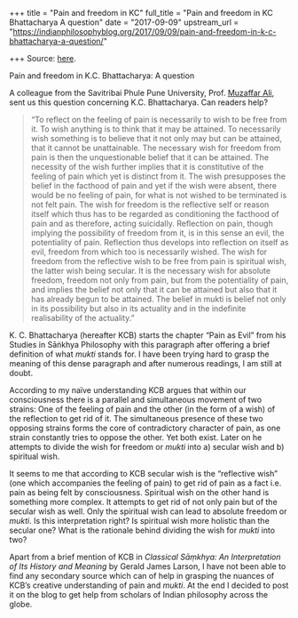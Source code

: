 +++
title = "Pain and freedom in KC"
full_title = "Pain and freedom in KC Bhattacharya A question"
date = "2017-09-09"
upstream_url = "https://indianphilosophyblog.org/2017/09/09/pain-and-freedom-in-k-c-bhattacharya-a-question/"

+++
Source: [here](https://indianphilosophyblog.org/2017/09/09/pain-and-freedom-in-k-c-bhattacharya-a-question/).

Pain and freedom in K.C. Bhattacharya: A question

A colleague from the Savitribai Phule Pune University, Prof. [Muzaffar
Ali](http://unipune.academia.edu/MuzaffarAli), sent us this question
concerning K.C. Bhattacharya. Can readers help?

> “To reflect on the feeling of pain is necessarily to wish to be free
> from it. To wish anything is to think that it may be attained. To
> necessarily wish something is to believe that it not only may but can
> be attained, that it cannot be unattainable. The necessary wish for
> freedom from pain is then the unquestionable belief that it can be
> attained. The necessity of the wish further implies that it is
> constitutive of the feeling of pain which yet is distinct from it. The
> wish presupposes the belief in the facthood of pain and yet if the
> wish were absent, there would be no feeling of pain, for what is not
> wished to be terminated is not felt pain. The wish for freedom is the
> reflective self or reason itself which thus has to be regarded as
> conditioning the facthood of pain and as therefore, acting suicidally.
> Reflection on pain, though implying the possibility of freedom from
> it, is in this sense an evil, the potentiality of pain. Reflection
> thus develops into reflection on itself as evil, freedom from which
> too is necessarily wished. The wish for freedom from the reflective
> wish to be free from pain is spiritual wish, the latter wish being
> secular. It is the necessary wish for absolute freedom, freedom not
> only from pain, but from the potentiality of pain, and implies the
> belief not only that it can be attained but also that it has already
> begun to be attained. The belief in mukti is belief not only in its
> possibility but also in its actuality and in the indefinite
> realisability of the actuality.”

K. C. Bhattacharya (hereafter KCB) starts the chapter “Pain as Evil”
from his Studies in Sāṅkhya Philosophy with this paragraph after
offering a brief definition of what *mukti* stands for. I have been
trying hard to grasp the meaning of this dense paragraph and after
numerous readings, I am still at doubt.

According to my naïve understanding KCB argues that within our
consciousness there is a parallel and simultaneous movement of two
strains: One of the feeling of pain and the other (in the form of a
wish) of the reflection to get rid of it. The simultaneous presence of
these two opposing strains forms the core of contradictory character of
pain, as one strain constantly tries to oppose the other. Yet both
exist. Later on he attempts to divide the wish for freedom or *mukti*
into a) secular wish and b) spiritual wish.

It seems to me that according to KCB secular wish is the “reflective
wish” (one which accompanies the feeling of pain) to get rid of pain as
a fact i.e. pain as being felt by consciousness. Spiritual wish on the
other hand is something more complex. It attempts to get rid of not only
pain but of the secular wish as well. Only the spiritual wish can lead
to absolute freedom or *mukti*. Is this interpretation right? Is
spiritual wish more holistic than the secular one? What is the rationale
behind dividing the wish for *mukti* into two?

Apart from a brief mention of KCB in *Classical Sāṃkhya: An
Interpretation of Its History and Meaning* by Gerald James Larson, I
have not been able to find any secondary source which can of help in
grasping the nuances of KCB’s creative understanding of pain and
*mukti*. At the end I decided to post it on the blog to get help from
scholars of Indian philosophy across the globe.
